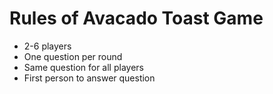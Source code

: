 # Rules of Avacado Toast Game

* 2-6 players
* One question per round
* Same question for all players
* First person to answer question 